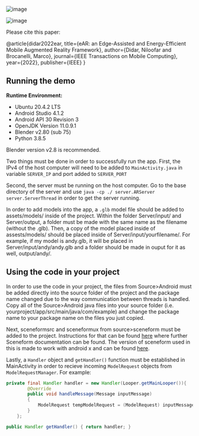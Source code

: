 
![image](https://github.com/Niloofar-didar/AR-Realtime-Decimation-main/assets/27611369/15bd9abb-07a4-4c47-9e8f-e0de572fd3b3)

![image](https://github.com/Niloofar-didar/AR-Realtime-Decimation-main/assets/27611369/467474b8-7e3e-4b3c-97b6-18c29b114f39)


Please cite this paper:

@article{didar2022ear,
  title={eAR: an Edge-Assisted and Energy-Efficient Mobile Augmented Reality Framework},
  author={Didar, Niloofar and Brocanelli, Marco},
  journal={IEEE Transactions on Mobile Computing},
  year={2022},
  publisher={IEEE}
}



## Running the demo

**Runtime Environment:**
- Ubuntu 20.4.2 LTS
- Android Studio 4.1.2
- Android API 30 Revision 3
- OpenJDK Version 11.0.9.1
- Blender v2.80 (sub 75)
- Python 3.8.5

Blender version v2.8 is recommended.

Two things must be done in order to successfully run the app. First, the IPv4 of the host computer
will need to be added to ``MainActivity.java`` in variable ``SERVER_IP`` and port added to ``SERVER_PORT``

Second, the server must be running on the host computer. Go to the base directory of the server and use ``java -cp ./ server.ARServer server.ServerThread``
 in order to get the server running.
 
 In order to add models into the app, a `.glb` model file should be added to assets/models/ inside of the project. Within the folder Server/input/ and Server/output, a folder must be made with the same name as the filename (without the .glb). Then, a copy of the model placed inside of assests/models/ should be placed inside of Server/input/yourfilename/. For example, if my model is andy.glb, it will be placed in Server/input/andy/andy.glb and a folder should be made in ouput for it as well, output/andy/.
 
 ## Using the code in your project
 
 In order to use the code in your project, the files from Source>Android must be added directly into the source folder of the project and the package name changed due to the way communication between threads is handled. Copy all of the Source>Android java files into your source folder (i.e. yourproject/app/src/main/java/com/example) and change the package name to your package name on the files you just copied.

Next, sceneformsrc and sceneformux from source>sceneform must be added to the project. Instructions for that can be found [here](https://github.com/google-ar/sceneform-android-sdk/blob/master/README.md) where further Sceneform documentation can be found. The version of sceneform used in this is made to work with android x and can be found [here](https://github.com/anacoimbrag/sceneform-android-sdk).

Lastly, a `Handler` object and `getHandler()` function must be established in MainActivity in order to recieve incoming `ModelRequest` objects from `ModelRequestManager`. For example:
```java    
private final Handler handler = new Handler(Looper.getMainLooper()){
        @Override
        public void handleMessage(Message inputMessage)
        {
            ModelRequest tempModelRequest = (ModelRequest) inputMessage.obj;
        }
    };

public Handler getHandler() { return handler; }
```
